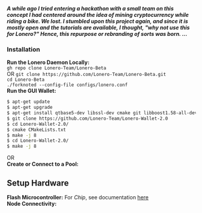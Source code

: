 
##### A while ago I tried entering a hackathon with a small team on this concept I had centered around the idea of mining cryptocurrency while riding a bike. We lost. I stumbled upon this project again, and since it is mostly open and the tutorials are available, I thought, "why not use this for Lonero?" Hence, this repurpose or rebranding of sorts was born. ...

### Installation
**Run the Lonero Daemon Locally:** \
``gh repo clone Lonero-Team/Lonero-Beta`` \
OR ``git clone https://github.com/Lonero-Team/Lonero-Beta.git`` \
``cd Lonero-Beta`` \
``./forknoted --config-file configs/lonero.conf`` \
**Run the GUI Wallet:**
```bash
$ apt-get update
$ apt-get upgrade
$ apt-get install qtbase5-dev libssl-dev cmake git libboost1.58-all-dev build-essential g++
$ git clone https://github.com/Lonero-Team/Lonero-Wallet-2.0
$ cd Lonero-Wallet-2.0/
$ cmake CMakeLists.txt
$ make -j 8
$ cd Lonero-Wallet-2.0/
$ make -j 8
```
OR \
**Create or Connect to a Pool:** 

## Setup Hardware
**Flash Microcontroller:** For *Chip*, see documentation [here](http://www.chip-community.org/index.php/Documentation) \
**Node Connectivity:**
